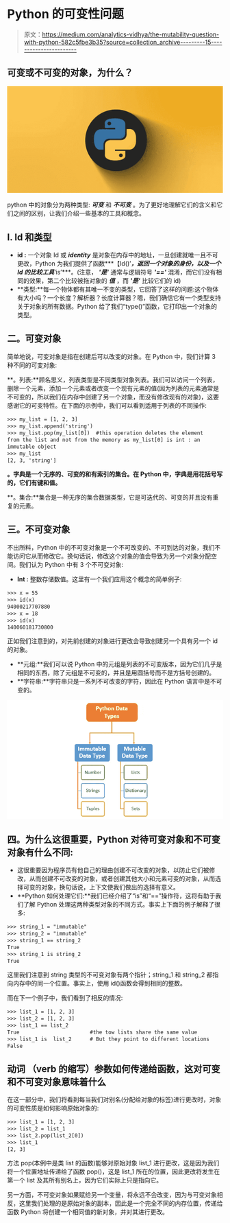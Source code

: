 # Python 的可变性问题

> 原文：<https://medium.com/analytics-vidhya/the-mutability-question-with-python-582c5fbe3b35?source=collection_archive---------15----------------------->

## 可变或不可变的对象，为什么？

![](img/f6d0b421d51646f70b8ee3f11c5e89b4.png)

python 中的对象分为两种类型: ***可变*** 和 ***不可变*** 。为了更好地理解它们的含义和它们之间的区别，让我们介绍一些基本的工具和概念。

## **I. Id 和类型**

*   **id :** 一个对象 Id 或 ***identity*** 是对象在内存中的地址，一旦创建就唯一且不可更改，Python 为我们提供了函数***【Id()’***，返回一个对象的身份，以及一个 Id 的比较工具***‘is’***。(注意， ***'是'*** 通常与逻辑符号 ***'=='*** 混淆，而它们没有相同的效果，第二个比较被拖对象的 ***值*** ，而 ***'是'*** 比较它们的 id)
*   **类型:**每一个物体都有其唯一不变的类型，它回答了这样的问题:这个物体有大小吗？一个长度？解析器？长度计算器？嗯，我们确信它有一个类型支持关于对象的所有数据。Python 给了我们“type()”函数，它打印出一个对象的类型。

## 二。可变对象

简单地说，可变对象是指在创建后可以改变的对象。在 Python 中，我们计算 3 种不同的可变对象:

**。列表:**顾名思义，列表类型是不同类型对象列表。我们可以访问一个列表，删除一个元素，添加一个元素或者改变一个现有元素的值(因为列表的元素通常是不可变的，所以我们在内存中创建了另一个对象，而没有修改现有的对象)，这要感谢它的可变特性。在下面的示例中，我们可以看到适用于列表的不同操作:

```
>>> my_list = [1, 2, 3]
>>> my_list.append('string')
>>> my_list.pop(my_list[0])  #this operation deletes the element                  from the list and not from the memory as my_list[0] is int : an immutable object
>>> my_list
[2, 3, 'string']
```

**。字典是一个无序的、可变的和有索引的集合。在 Python 中，字典是用花括号写的，它们有键和值。**

**。集合:**集合是一种无序的集合数据类型，它是可迭代的、可变的并且没有重复的元素。

## 三。不可变对象

不出所料，Python 中的不可变对象是一个不可改变的、不可到达的对象，我们不能访问它从而修改它。换句话说，修改这个对象的值会导致为另一个对象分配空间。我们认为 Python 中有 3 个不可变对象:

*   **Int :** 整数存储数值。这里有一个我们应用这个概念的简单例子:

```
>>> x = 55
>>> id(x)
94000217707880
>>> x = 18
>>> id(x)
140060181730800
```

正如我们注意到的，对先前创建的对象进行更改会导致创建另一个具有另一个 id 的对象。

*   **元组:**我们可以说 Python 中的元组是列表的不可变版本，因为它们几乎是相同的东西，除了元组是不可变的，并且是用圆括号而不是方括号创建的。
*   **字符串:**字符串只是一系列不可改变的字符，因此在 Python 语言中是不可变的。

![](img/d5a8590a24848753d59c40dc63af58f7.png)

## 四。为什么这很重要，Python 对待可变对象和不可变对象有什么不同:

*   这很重要因为程序员有他自己的理由创建不可改变的对象，以防止它们被修改，从而创建不可改变的对象，或者创建其他大小和元素可变的对象，从而选择可变的对象，换句话说，上下文使我们做出的选择有意义。
*   **Python 如何处理它们:**我们已经介绍了“is”和“==”操作符，这将有助于我们了解 Python 处理这两种类型对象的不同方式。事实上下面的例子解释了很多:

```
>>> string_1 = "immutable"
>>> string_2 = "immutable"
>>> string_1 == string_2
True
>>> string_1 is string_2
True
```

这里我们注意到 string 类型的不可变对象有两个指针；string_1 和 string_2 都指向内存中的同一个位置。事实上，使用 id()函数会得到相同的整数。

而在下一个例子中，我们看到了相反的情况:

```
>>> list_1 = [1, 2, 3]
>>> list_2 = [1, 2, 3]
>>> list_1 == list_2
True                       #the tow lists share the same value
>>> list_1 is  list_2      # But they point to different locations
False
```

## 动词 （verb 的缩写）参数如何传递给函数，这对可变和不可变对象意味着什么

在这一部分中，我们将看到每当我们对别名(分配给对象的标签)进行更改时，对象的可变性质是如何影响原始对象的:

```
>>> list_1 = [1, 2, 3]
>>> list_2 = list_1
>>> list_2.pop(list_2[0])
>>> list_1
[2, 3]
```

方法 pop(本例中是类 list 的函数)能够对原始对象 list_1 进行更改，这是因为我们将一个位置地址传递给了函数 pop()，这是 list_1 所在的位置，因此更改将发生在第一个 list 及其所有别名上，因为它们实际上只是指向它。

另一方面，不可变对象如果赋给另一个变量，将永远不会改变，因为与可变对象相反，这里我们处理的是原始对象的副本，因此是一个完全不同的内存位置，传递给函数 Python 将创建一个相同值的新对象，并对其进行更改。